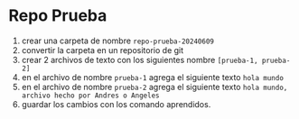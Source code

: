 # Repo Prueba
1. crear una carpeta de nombre `repo-prueba-20240609`
2. convertir la carpeta en un repositorio de git
3. crear 2 archivos de texto con los siguientes nombre `[prueba-1, prueba-2]`
4. en el archivo de nombre `prueba-1` agrega el siguiente texto `hola mundo`
5. en el archivo de nombre `prueba-2` agrega el siguiente texto `hola mundo, archivo hecho por Andres o Angeles`
6. guardar los cambios con los comando aprendidos.
